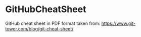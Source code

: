 # GitHubCheatSheet
GitHub cheat sheet in PDF format taken from:
https://www.git-tower.com/blog/git-cheat-sheet/
